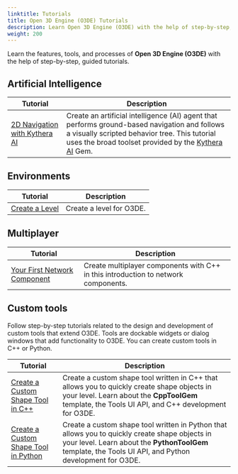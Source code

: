 ```yaml
---
linktitle: Tutorials
title: Open 3D Engine (O3DE) Tutorials
description: Learn Open 3D Engine (O3DE) with the help of step-by-step, guided tutorials.
weight: 200
---
```


Learn the features, tools, and processes of **Open 3D Engine (O3DE)** with the help of step-by-step, guided tutorials.

## Artificial Intelligence

| Tutorial | Description |
| - | - |
| [2D Navigation with Kythera AI](ai/navigation-2d) | Create an artificial intelligence (AI) agent that performs ground-based navigation and follows a visually scripted behavior tree. This tutorial uses the broad toolset provided by the [Kythera AI](/docs/user-guide/gems/reference/kythera-ai) Gem. |

## Environments

| Tutorial | Description |
| - | - |
| [Create a Level](environments/create-a-level) | Create a level for O3DE. |

## Multiplayer

| Tutorial | Description |
| - | - |
| [Your First Network Component](multiplayer/first-multiplayer-component) | Create multiplayer components with C++ in this introduction to network components. |

## Custom tools

Follow step-by-step tutorials related to the design and development of custom tools that extend O3DE. Tools are dockable widgets or dialog windows that add functionality to O3DE. You can create custom tools in C++ or Python.

| Tutorial | Description |
| - | - |
| [Create a Custom Shape Tool in C++](shape-example-cpp) | Create a custom shape tool written in C++ that allows you to quickly create shape objects in your level. Learn about the **CppToolGem** template, the Tools UI API, and C++ development for O3DE. |
| [Create a Custom Shape Tool in Python](shape-example-py) | Create a custom shape tool written in Python that allows you to quickly create shape objects in your level. Learn about the **PythonToolGem** template, the Tools UI API, and Python development for O3DE. |

